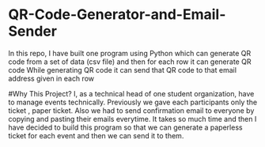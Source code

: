 # QR-Code-Generator-and-Email-Sender

In this repo, I have built one program using Python which can generate QR code from a set of data (csv file) and then for each row
it can generate QR code 
While generating QR code it can send that QR code to that email address given in each row

#Why This Project?
I, as a technical head of one student organization, have to manage events technically. Previously we gave each participants only
the ticket , paper ticket. Also we had to send confirmation email to everyone by copying and pasting their emails everytime.
It takes so much time and then I have decided to build this program so that we can generate a paperless ticket for each event and then 
we can send it to them.

